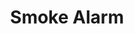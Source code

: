 ---
date_added: 2022-09-16
model: YG400A
vendor: Tuya
title: Smoke Alarm
category: sensor
supports: smoke, alarm, battery
zigbeemodel: ['TS0601', '_TZE200_ntcy3xu1']
compatible: [z2m]
z2m: SA12IZL
mlink: https://www.alibaba.com/product-detail/Supporting-APP-control-wireless-wifi-zigbee_1600240083824.html
link: https://www.aliexpress.com/item/1005003951429372.html
link2: 
link3: 
---